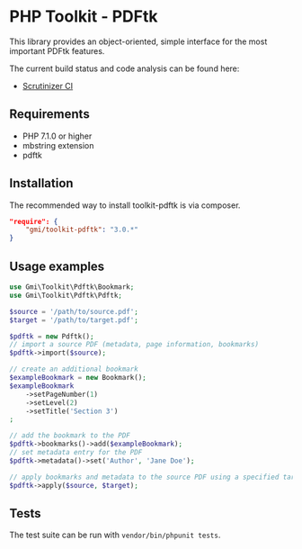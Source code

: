 PHP Toolkit - PDFtk
===================

This library provides an object-oriented, simple interface for the most important PDFtk features.

The current build status and code analysis can be found here:
  * [Scrutinizer CI](https://scrutinizer-ci.com/g/gmitirol/toolkit-pdftk/)

Requirements
------------
* PHP 7.1.0 or higher
* mbstring extension
* pdftk

Installation
------------
The recommended way to install toolkit-pdftk is via composer.
```json
"require": {
    "gmi/toolkit-pdftk": "3.0.*"
}
```

Usage examples
--------------
```php
use Gmi\Toolkit\Pdftk\Bookmark;
use Gmi\Toolkit\Pdftk\Pdftk;

$source = '/path/to/source.pdf';
$target = '/path/to/target.pdf';

$pdftk = new Pdftk();
// import a source PDF (metadata, page information, bookmarks)
$pdftk->import($source);

// create an additional bookmark
$exampleBookmark = new Bookmark();
$exampleBookmark
    ->setPageNumber(1)
    ->setLevel(2)
    ->setTitle('Section 3')
;

// add the bookmark to the PDF
$pdftk->bookmarks()->add($exampleBookmark);
// set metadata entry for the PDF
$pdftk->metadata()->set('Author', 'Jane Doe');

// apply bookmarks and metadata to the source PDF using a specified target PDF
$pdftk->apply($source, $target);
```

Tests
-----
The test suite can be run with `vendor/bin/phpunit tests`.
